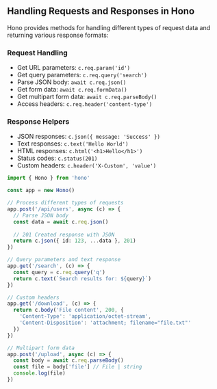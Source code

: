 ## Handling Requests and Responses in Hono

Hono provides methods for handling different types of request data and returning various response formats:

### Request Handling
- Get URL parameters: `c.req.param('id')`
- Get query parameters: `c.req.query('search')`
- Parse JSON body: `await c.req.json()`
- Get form data: `await c.req.formData()`
- Get multipart form data: `await c.req.parseBody()`
- Access headers: `c.req.header('content-type')`

### Response Helpers
- JSON responses: `c.json({ message: 'Success' })`
- Text responses: `c.text('Hello World')`
- HTML responses: `c.html('<h1>Hello</h1>')`
- Status codes: `c.status(201)`
- Custom headers: `c.header('X-Custom', 'value')`

```typescript
import { Hono } from 'hono'

const app = new Hono()

// Process different types of requests
app.post('/api/users', async (c) => {
  // Parse JSON body
  const data = await c.req.json()
  
  // 201 Created response with JSON
  return c.json({ id: 123, ...data }, 201)
})

// Query parameters and text response
app.get('/search', (c) => {
  const query = c.req.query('q')
  return c.text(`Search results for: ${query}`)
})

// Custom headers
app.get('/download', (c) => {
  return c.body('File content', 200, {
    'Content-Type': 'application/octet-stream',
    'Content-Disposition': 'attachment; filename="file.txt"'
  })
})

// Multipart form data
app.post('/upload', async (c) => {
  const body = await c.req.parseBody()
  const file = body['file'] // File | string
  console.log(file) 
})
``` 
